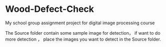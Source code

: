 # Wood-Defect-Check
My school group assignment project for digital image processing course

The Source folder contain some sample image for detection，
if want to do more detection ，
place the images you want to detect in the Source folder.
